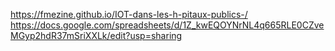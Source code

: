 https://fmezine.github.io/IOT-dans-les-h-pitaux-publics-/
https://docs.google.com/spreadsheets/d/1Z_kwEQOYNrNL4q665RLE0CZveMGyp2hdR37mSriXXLk/edit?usp=sharing
